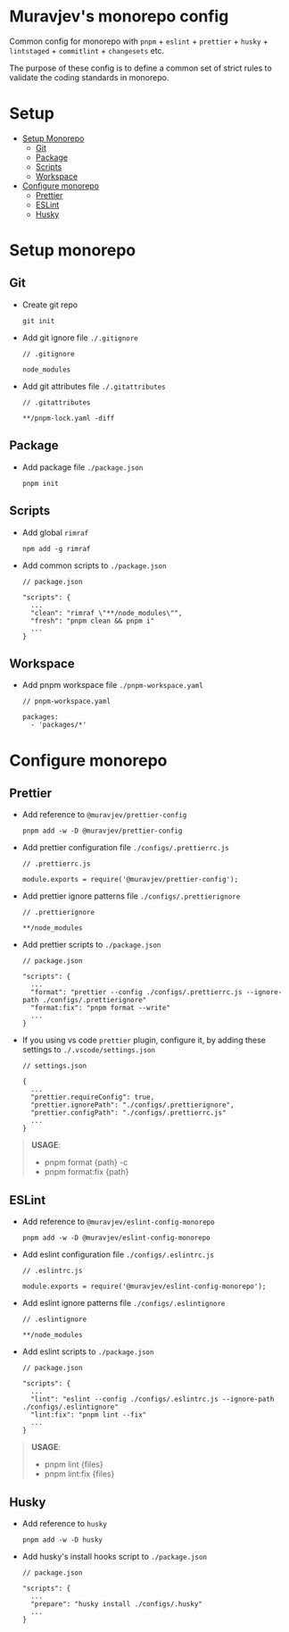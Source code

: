 # Muravjev's monorepo config

Common config for monorepo with `pnpm` + `eslint` + `prettier` + `husky` + `lintstaged` + `commitlint` + `changesets` etc.

The purpose of these config is to define a common set of strict rules to validate the coding standards in monorepo.

# Setup

- [Setup Monorepo](#setup-monorepo)
  - [Git](#git)
  - [Package](#package)
  - [Scripts](#scripts)
  - [Workspace](#workspace)
- [Configure monorepo](#configure-monorepo)
  - [Prettier](#prettier)
  - [ESLint](#eslint)
  - [Husky](#husky)

# Setup monorepo

## Git

- Create git repo

  ```
  git init
  ```

- Add git ignore file `./.gitignore`

  ```
  // .gitignore

  node_modules
  ```

- Add git attributes file `./.gitattributes`

  ```
  // .gitattributes

  **/pnpm-lock.yaml -diff
  ```

## Package

- Add package file `./package.json`

  ```
  pnpm init
  ```

## Scripts

- Add global `rimraf`

  ```
  npm add -g rimraf
  ```

- Add common scripts to `./package.json`

  ```
  // package.json

  "scripts": {
    ...
    "clean": "rimraf \"**/node_modules\"",
    "fresh": "pnpm clean && pnpm i"
    ...
  }
  ```

## Workspace

- Add pnpm workspace file `./pnpm-workspace.yaml`

  ```
  // pnpm-workspace.yaml

  packages:
    - 'packages/*'
  ```

# Configure monorepo

## Prettier

- Add reference to `@muravjev/prettier-config`

  ```
  pnpm add -w -D @muravjev/prettier-config
  ```

- Add prettier configuration file `./configs/.prettierrc.js`

  ```
  // .prettierrc.js

  module.exports = require('@muravjev/prettier-config');
  ```

- Add prettier ignore patterns file `./configs/.prettierignore`

  ```
  // .prettierignore

  **/node_modules
  ```

- Add prettier scripts to `./package.json`

  ```
  // package.json

  "scripts": {
    ...
    "format": "prettier --config ./configs/.prettierrc.js --ignore-path ./configs/.prettierignore"
    "format:fix": "pnpm format --write"
    ...
  }
  ```

- If you using vs code `prettier` plugin, configure it, by adding these settings to `./.vscode/settings.json`

  ```
  // settings.json

  {
    ...
    "prettier.requireConfig": true,
    "prettier.ignorePath": "./configs/.prettierignore",
    "prettier.configPath": "./configs/.prettierrc.js"
    ...
  }
  ```

> **USAGE**:
>
> - pnpm format {path} -c
> - pnpm format:fix {path}

## ESLint

- Add reference to `@muravjev/eslint-config-monorepo`

  ```
  pnpm add -w -D @muravjev/eslint-config-monorepo
  ```

- Add eslint configuration file `./configs/.eslintrc.js`

  ```
  // .eslintrc.js

  module.exports = require('@muravjev/eslint-config-monorepo');
  ```

- Add eslint ignore patterns file `./configs/.eslintignore`

  ```
  // .eslintignore

  **/node_modules
  ```

- Add eslint scripts to `./package.json`

  ```
  // package.json

  "scripts": {
    ...
    "lint": "eslint --config ./configs/.eslintrc.js --ignore-path ./configs/.eslintignore"
    "lint:fix": "pnpm lint --fix"
    ...
  }
  ```

> **USAGE**:
>
> - pnpm lint {files}
> - pnpm lint:fix {files}

## Husky

- Add reference to `husky`

  ```
  pnpm add -w -D husky
  ```

- Add husky's install hooks script to `./package.json`

  ```
  // package.json

  "scripts": {
    ...
    "prepare": "husky install ./configs/.husky"
    ...
  }
  ```
